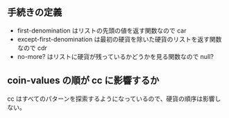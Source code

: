 手続きの定義
------------

- first-denomination はリストの先頭の値を返す関数なので car
- except-first-denomination は最初の硬貨を除いた硬貨のリストを返す関数なので cdr
- no-more? はリストに硬貨が残っているかどうかを見る関数なので null?

coin-values の順が cc に影響するか
----------------------------------

cc はすべてのパターンを探索するようになっているので、硬貨の順序は影響しない。

